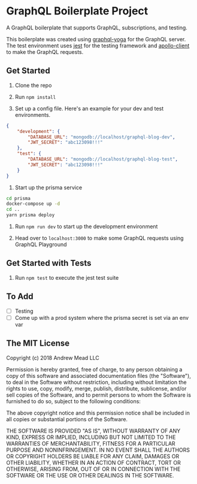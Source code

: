 # GraphQL Boilerplate Project

A GraphQL boilerplate that supports GraphQL, subscriptions, and testing.

This boilerplate was created using [graphql-yoga](https://github.com/prismagraphql/graphql-yoga) for the GraphQL server. The test environment uses [jest](https://github.com/facebook/jest) for the testing framework and [apollo-client](https://github.com/apollographql/apollo-client) to make the GraphQL requests.

## Get Started

1. Clone the repo

1. Run `npm install`

1. Set up a config file. Here's an example for your dev and test environments.

```json
{
    "development": {
        "DATABASE_URL": "mongodb://localhost/graphql-blog-dev",
        "JWT_SECRET": "abc123098!!!"
    },
    "test": {
        "DATABASE_URL": "mongodb://localhost/graphql-blog-test",
        "JWT_SECRET": "abc123098!!!"
    }
}
```

1. Start up the prisma service

```sh
cd prisma
docker-compose up -d
cd ..
yarn prisma deploy
```

1. Run `npm run dev` to start up the development environment

1. Head over to `localhost:3000` to make some GraphQL requests using GraphQL Playground

## Get Started with Tests

1. Run `npm test` to execute the jest test suite

## To Add

- [ ] Testing
- [ ] Come up with a prod system where the prisma secret is set via an env var

## The MIT License

Copyright (c) 2018 Andrew Mead LLC

Permission is hereby granted, free of charge, to any person obtaining a copy
of this software and associated documentation files (the "Software"), to deal
in the Software without restriction, including without limitation the rights
to use, copy, modify, merge, publish, distribute, sublicense, and/or sell
copies of the Software, and to permit persons to whom the Software is
furnished to do so, subject to the following conditions:

The above copyright notice and this permission notice shall be included in all
copies or substantial portions of the Software.

THE SOFTWARE IS PROVIDED "AS IS", WITHOUT WARRANTY OF ANY KIND, EXPRESS OR
IMPLIED, INCLUDING BUT NOT LIMITED TO THE WARRANTIES OF MERCHANTABILITY,
FITNESS FOR A PARTICULAR PURPOSE AND NONINFRINGEMENT. IN NO EVENT SHALL THE
AUTHORS OR COPYRIGHT HOLDERS BE LIABLE FOR ANY CLAIM, DAMAGES OR OTHER
LIABILITY, WHETHER IN AN ACTION OF CONTRACT, TORT OR OTHERWISE, ARISING FROM,
OUT OF OR IN CONNECTION WITH THE SOFTWARE OR THE USE OR OTHER DEALINGS IN THE
SOFTWARE.